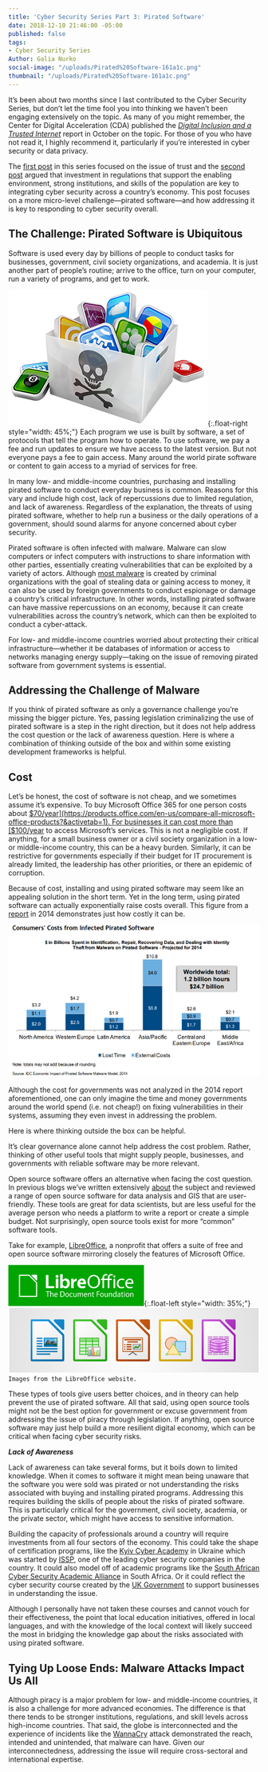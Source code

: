 ```yaml
---
title: 'Cyber Security Series Part 3: Pirated Software'
date: 2018-12-10 21:46:00 -05:00
published: false
tags:
- Cyber Security Series
Author: Galia Nurko
social-image: "/uploads/Pirated%20Software-161a1c.png"
thumbnail: "/uploads/Pirated%20Software-161a1c.png"
---
```


It’s been about two months since I last contributed to the Cyber Security Series, but don’t let the time fool you into thinking we haven’t been engaging extensively on the topic. As many of you might remember, the Center for Digital Acceleration (CDA) published the *[Digital Inclusion and a Trusted Internet](https://dai-global-digital.com/digital-inclusion-and-a-trusted-internet.html)* report in October on the topic. For those of you who have not read it, I highly recommend it, particularly if you’re interested in cyber security or data privacy.

The [first post](https://dai-global-digital.com/cybersecurity-series-part-1-trust-is-why-cyber-security-matters-to-digital-development.html?utm_source=related-box) in this series focused on the issue of trust and the [second post](https://dai-global-digital.com/cyber-security-2.html) argued that investment in regulations that support the enabling environment, strong institutions, and skills of the population are key to integrating cyber security across a country’s economy. This post focuses on a more micro-level challenge—pirated software—and how addressing it is key to responding to cyber security overall.

<!--more-->

## The Challenge: Pirated Software is Ubiquitous

Software is used every day by billions of people to conduct tasks for businesses, government, civil society organizations, and academia. It is just another part of people’s routine; arrive to the office, turn on your computer, run a variety of programs, and get to work.

![Pirated Software.png](/uploads/Pirated%20Software.png "image from Nexiolaw"){:.float-right style="width: 45%;"} Each program we use is built by software, a set of protocols that tell the program how to operate. To use software, we pay a fee and run updates to ensure we have access to the latest version. But not everyone pays a fee to gain access. Many around the world pirate software or content to gain access to a myriad of services for free.

In many low- and middle-income countries, purchasing and installing pirated software to conduct everyday business is common. Reasons for this vary and include high cost, lack of repercussions due to limited regulation, and lack of awareness. Regardless of the explanation, the threats of using pirated software, whether to help run a business or the daily operations of a government, should sound alarms for anyone concerned about cyber security.

Pirated software is often infected with malware. Malware can slow computers or infect computers with instructions to share information with other parties, essentially creating vulnerabilities that can be exploited by a variety of actors. Although [most malware](https://blogs.microsoft.com/uploads/2016/04/IDCNUSFinalResearch.pdf) is created by criminal organizations with the goal of stealing data or gaining access to money, it can also be used by foreign governments to conduct espionage or damage a country’s critical infrastructure. In other words, installing pirated software can have massive repercussions on an economy, because it can create vulnerabilities across the country’s network, which can then be exploited to conduct a cyber-attack.

For low- and middle-income countries worried about protecting their critical infrastructure—whether it be databases of information or access to networks managing energy supply—taking on the issue of removing pirated software from government systems is essential.

## Addressing the Challenge of Malware

If you think of pirated software as only a governance challenge you’re missing the bigger picture. Yes, passing legislation criminalizing the use of pirated software is a step in the right direction, but it does not help address the cost question or the lack of awareness question. Here is where a combination of thinking outside of the box and within some existing development frameworks is helpful.

## Cost

Let’s be honest, the cost of software is not cheap, and we sometimes assume it’s expensive. To buy Microsoft Office 365 for one person costs about [$70/year](https://products.office.com/en-us/compare-all-microsoft-office-products?&activetab=1). For businesses it can cost more than [$100/year](https://products.office.com/en-us/compare-all-microsoft-office-products?&activetab=2) to access Microsoft’s services. This is not a negligible cost. If anything, for a small business owner or a civil society organization in a low- or middle-income country, this can be a heavy burden. Similarly, it can be restrictive for governments especially if their budget for IT procurement is already limited, the leadership has other priorities, or there an epidemic of corruption.

Because of cost, installing and using pirated software may seem like an appealing solution in the short term. Yet in the long term, using pirated software can actually exponentially raise costs overall. This figure from a [report](https://blogs.microsoft.com/uploads/2016/04/IDCNUSFinalResearch.pdf) in 2014 demonstrates just how costly it can be.

![CostPiracy.png](/uploads/CostPiracy.png)

Although the cost for governments was not analyzed in the 2014 report aforementioned, one can only imagine the time and money governments around the world spend (i.e. not cheap!) on fixing vulnerabilities in their systems, assuming they even invest in addressing the problem.

Here is where thinking outside the box can be helpful.

It’s clear governance alone cannot help address the cost problem. Rather, thinking of other useful tools that might supply people, businesses, and governments with reliable software may be more relevant.

Open source software offers an alternative when facing the cost question. In previous blogs we’ve written extensively [about](https://dai-global-digital.com/tags/?tag=open-source-series) the subject and reviewed a range of open source software for data analysis and GIS that are user-friendly. These tools are great for data scientists, but are less useful for the average person who needs a platform to write a report or create a simple budget. Not surprisingly, open source tools exist for more “common” software tools.

Take for example, [LibreOffice](https://www.libreoffice.org/about-us/who-are-we/), a nonprofit that offers a suite of free and open source software mirroring closely the features of Microsoft Office.

![LibreOffice.png](/uploads/LibreOffice.png){:.float-left style="width: 35%;"}
![LibreOffice Suite.png](/uploads/LibreOffice%20Suite.png)`Images from the LibreOffice website.`

These types of tools give users better choices, and in theory can help prevent the use of pirated software. All that said, using open source tools might not be the best option for government or excuse government from addressing the issue of piracy through legislation. If anything, open source software may just help build a more resilient digital economy, which can be critical when facing cyber security risks.

***Lack of Awareness***

Lack of awareness can take several forms, but it boils down to limited knowledge. When it comes to software it might mean being unaware that the software you were sold was pirated or not understanding the risks associated with buying and installing pirated programs. Addressing this requires building the skills of people about the risks of pirated software. This is particularly critical for the government, civil society, academia, or the private sector, which might have access to sensitive information.

Building the capacity of professionals around a country will require investments from all four sectors of the economy. This could take the shape of certification programs, like the [Kyiv Cyber Academy](https://kyivcyberacademy.com/en/about/) in Ukraine which was started by [ISSP](https://issp.ua/), one of the leading cyber security companies in the country. It could also model off of academic programs like the [South African Cyber Security Academic Alliance](http://www.cyberaware.org.za/) in South Africa. Or it could reflect the cyber security course created by the [UK Government](https://www.gov.uk/government/collections/cyber-security-training-for-business) to support businesses in understanding the issue.

Although I personally have not taken these courses and cannot vouch for their effectiveness, the point that local education initiatives, offered in local languages, and with the knowledge of the local context will likely succeed the most in bridging the knowledge gap about the risks associated with using pirated software.

## Tying Up Loose Ends: Malware Attacks Impact Us All

Although piracy is a major problem for low- and middle-income countries, it is also a challenge for more advanced economies. The difference is that there tends to be stronger institutions, regulations, and skill levels across high-income countries. That said, the globe is interconnected and the experience of incidents like the [WannaCry](https://en.wikipedia.org/wiki/WannaCry_ransomware_attack) attack demonstrated the reach, intended and unintended, that malware can have. Given our interconnectedness, addressing the issue will require cross-sectoral and international expertise.